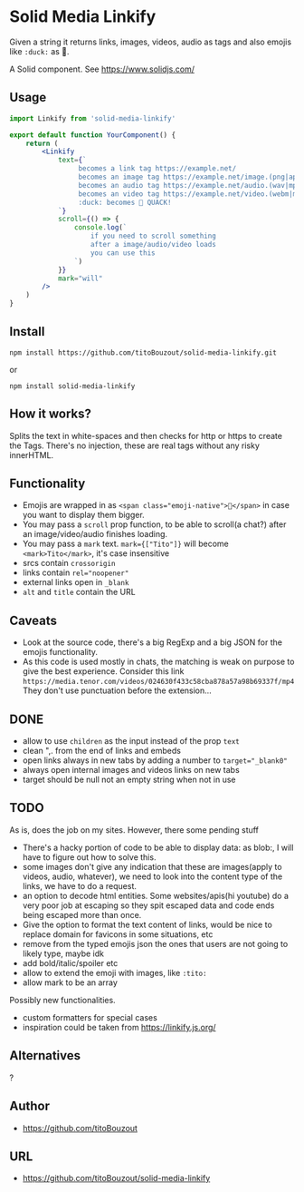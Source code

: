 # Solid Media Linkify

Given a string it returns links, images, videos, audio as tags and also emojis like `:duck:` as 🦆.

A Solid component. See https://www.solidjs.com/

## Usage

```jsx
import Linkify from 'solid-media-linkify'

export default function YourComponent() {
	return (
		<Linkify
			text={`
				 becomes a link tag https://example.net/
				 becomes an image tag https://example.net/image.(png|apng|jpg|jpeg|gif|svg|webp),
				 becomes an audio tag https://example.net/audio.(wav|mp3|m4a|ogg|oga|opus)"
				 becomes an video tag https://example.net/video.(webm|mp4|mpg|ogv).
				 :duck: becomes 🦆 QUACK!
			`}
			scroll={() => {
				console.log(`
					if you need to scroll something
					after a image/audio/video loads
					you can use this
				`)
			}}
			mark="will"
		/>
	)
}
```

## Install

`npm install https://github.com/titoBouzout/solid-media-linkify.git`

or

`npm install solid-media-linkify`

## How it works?

Splits the text in white-spaces and then checks for http or https to create the Tags. There's no injection, these are real tags without any risky innerHTML.

## Functionality

- Emojis are wrapped in as `<span class="emoji-native">🦆</span>` in case you want to display them bigger.
- You may pass a `scroll` prop function, to be able to scroll(a chat?) after an image/video/audio finishes loading.
- You may pass a `mark` text. `mark={["Tito"]}` will become `<mark>Tito</mark>`, it's case insensitive
- srcs contain `crossorigin`
- links contain `rel="noopener"`
- external links open in `_blank`
- `alt` and `title` contain the URL

## Caveats

- Look at the source code, there's a big RegExp and a big JSON for the emojis functionality.
- As this code is used mostly in chats, the matching is weak on purpose to give the best experience. Consider this link `https://media.tenor.com/videos/024630f433c58cba878a57a98b69337f/mp4` They don't use punctuation before the extension...

## DONE

- allow to use `children` as the input instead of the prop `text`
- clean ",. from the end of links and embeds
- open links always in new tabs by adding a number to `target="_blank0"`
- always open internal images and videos links on new tabs
- target should be null not an empty string when not in use

## TODO

As is, does the job on my sites. However, there some pending stuff

- There's a hacky portion of code to be able to display data: as blob:, I will have to figure out how to solve this.
- some images don't give any indication that these are images(apply to videos, audio, whatever), we need to look into the content type of the links, we have to do a request.
- an option to decode html entities. Some websites/apis(hi youtube) do a very poor job at escaping so they spit escaped data and code ends being escaped more than once.
- Give the option to format the text content of links, would be nice to replace domain for favicons in some situations, etc
- remove from the typed emojis json the ones that users are not going to likely type, maybe idk
- add bold/italic/spoiler etc
- allow to extend the emoji with images, like `:tito:`
- allow mark to be an array

Possibly new functionalities.

- custom formatters for special cases
- inspiration could be taken from https://linkify.js.org/

## Alternatives

?

## Author

- https://github.com/titoBouzout

## URL

- https://github.com/titoBouzout/solid-media-linkify
